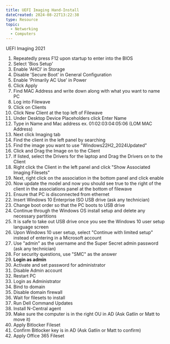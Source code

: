 ```yaml
---
title: UEFI Imaging Hand-Install
dateCreated: 2024-08-22T13:22:38
type: Resource
topic:
  - Networking
  - Computers
---
```

UEFI Imaging 2021
1.  Repeatedly press F12 upon startup to enter into the BIOS
2.  Select 'Bios Setup'
3.  Enable 'AHCI' in Storage
4.  Disable 'Secure Boot' in General Configuration
5.  Enable 'Primarily AC Use' in Power
6.  Click Apply
7.  Find MAC Address and write down along with what you want to name PC
8.  Log into Filewave
9.  Click on Clients
10. Click New Client at the top left of Filewave
11. Under Desktop Device Placeholders click Enter Name
12. Type in Name and Mac address ex. 01:02:03:04:05:06 (LOM MAC Address)
13. Next click Imaging tab
14. Find the client in the left panel by searching
15. Find the image you want to use "Windows22H2_2024Updated"
16. Click and Drag the Image on to the Client
17. If listed, select the Drivers for the laptop and Drag the Drivers on to the Client
18. Right click the Client in the left panel and click "Show Associated Imaging Filesets"
19. Next, right click on the association in the bottom panel and click enable
20. Now update the model and now you should see true to the right of the client in the associations panel at the bottom of filewave
21. Ensure that PC is disconnected from ethernet
22. Insert Windows 10 Enterprise ISO USB drive (ask any technician)
23. Change boot order so that the PC boots to USB drive
24. Continue through the Windows OS install setup and delete any necessary partitions
25. It is safe to take out USB drive once you see the Windows 10 user setup language screen
26. Upon Windows 10 user setup, select "Continue with limited setup" instead of entering in a Microsoft account
27. Use "admin" as the username and the Super Secret admin password (ask any technician)
28. For security questions, use "SMC" as the answer
29. **Login as admin**
30. Activate and set password for administrator
31. Disable Admin account
32. Restart PC
33. Login as Administrator
34. Bind to domain
35. Disable domain firewall
36. Wait for filesets to install
37. Run Dell Command Updates
38. Install N-Central agent
39. Make sure the computer is in the right OU in AD (Ask Gatlin or Matt to move it)
40. Apply Bitlocker Fileset
41. Confirm Bitlocker key is in AD (Ask Gatlin or Matt to confirm)
42. Apply Office 365 Fileset


